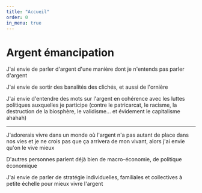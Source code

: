 ```yaml
---
title: "Accueil"
order: 0
in_menu: true
---
```

# Argent émancipation

J'ai envie de parler d'argent d'une manière dont je n'entends pas parler d'argent

J'ai envie de sortir des banalités des clichés, et aussi de l'ornière

J'ai envie d'entendre des mots sur l'argent en cohérence avec les luttes politiques auxquelles je participe (contre le patricarcat, le racisme, la destruction de la biosphère, le validisme... et évidement le capitalisme ahahah)

---

J'adorerais vivre dans un monde où l'argent n'a pas autant de place dans nos vies
et je ne crois pas que ça arrivera de mon vivant, alors j'ai envie qu'on le vive mieux

D'autres personnes parlent déjà bien de macro-économie, de politique économique

J'ai envie de parler de stratégie individuelles, familiales et collectives à petite échelle pour mieux vivre l'argent 

<!--
Écrire sur le patrimoine
Sur l'héritage 
Pourquoi on amasse de l'argent ?
Devenir riche moralement
Exploitation locative
--> 